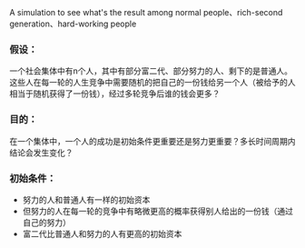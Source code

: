 A simulation to see what's the result among normal people、rich-second generation、hard-working people 

### 假设：
一个社会集体中有n个人，其中有部分富二代、部分努力的人、剩下的是普通人。这些人在每一轮的人生竞争中需要随机的把自己的一份钱给另一个人（被给予的人相当于随机获得了一份钱），经过多轮竞争后谁的钱会更多？

### 目的：
在一个集体中，一个人的成功是初始条件更重要还是努力更重要？多长时间周期内结论会发生变化？

### 初始条件：
* 努力的人和普通人有一样的初始资本
* 但努力的人在每一轮的竞争中有略微更高的概率获得别人给出的一份钱（通过自己的努力）
* 富二代比普通人和努力的人有更高的初始资本
